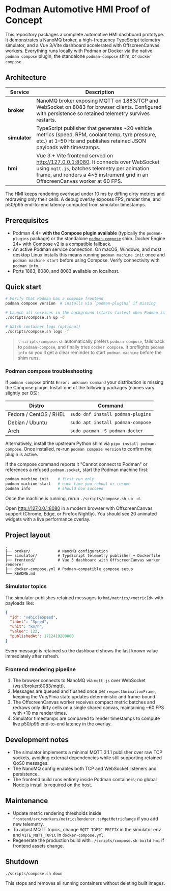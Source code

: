 # Podman Automotive HMI Proof of Concept

This repository packages a complete automotive HMI dashboard prototype. It demonstrates a NanoMQ broker, a high-frequency TypeScript telemetry simulator, and a Vue 3/Vite dashboard accelerated with OffscreenCanvas workers. Everything runs locally with Podman or Docker via the native `podman compose` plugin, the standalone `podman-compose` shim, or `docker compose`.

## Architecture

| Service | Description |
| --- | --- |
| **broker** | NanoMQ broker exposing MQTT on 1883/TCP and WebSocket on 8083 for browser clients. Configured with persistence so retained telemetry survives restarts. |
| **simulator** | TypeScript publisher that generates ~20 vehicle metrics (speed, RPM, coolant temp, tyre pressure, etc.) at 1–50 Hz and publishes retained JSON payloads with timestamps. |
| **hmi** | Vue 3 + Vite frontend served on http://127.0.0.1:8080. It connects over WebSocket using `mqtt.js`, batches telemetry per animation frame, and renders a 4×5 instrument grid in an OffscreenCanvas worker at 60 FPS. |

The HMI keeps rendering overhead under 10 ms by diffing dirty metrics and redrawing only their cells. A debug overlay exposes FPS, render time, and p50/p95 end-to-end latency computed from simulator timestamps.

## Prerequisites

- Podman 4.4+ **with the Compose plugin available** (typically the `podman-plugins` package) or the standalone [`podman-compose`](https://github.com/containers/podman-compose) shim. Docker Engine 24+ with Compose v2 is a compatible fallback.
- An active Podman service connection. On macOS, Windows, and most desktop Linux installs this means running `podman machine init` once and `podman machine start` before using Compose. Verify connectivity with `podman info`.
- Ports 1883, 8080, and 8083 available on localhost.

## Quick start

```bash
# Verify that Podman has a compose frontend
podman compose version  # installs via `podman-plugins` if missing

# Launch all services in the background (starts fastest when Podman is already running)
./scripts/compose.sh up -d

# Watch container logs (optional)
./scripts/compose.sh logs -f
```

> 💡 `scripts/compose.sh` automatically prefers `podman compose`, falls back to `podman-compose`, and finally tries `docker compose`. It preflights `podman info` so you'll get a clear reminder to start `podman machine` before the shim runs.

### Podman compose troubleshooting

If `podman compose` prints `Error: unknown command` your distribution is missing the Compose plugin. Install one of the following packages (names vary slightly per OS):

| Distro | Command |
| --- | --- |
| Fedora / CentOS / RHEL | `sudo dnf install podman-plugins` |
| Debian / Ubuntu | `sudo apt install podman-compose` |
| Arch | `sudo pacman -S podman-docker` |

Alternatively, install the upstream Python shim via `pipx install podman-compose`. Once installed, re-run `podman compose version` to confirm the plugin is active.

If the compose command reports it "Cannot connect to Podman" or references a refused `podman.socket`, start the Podman machine first:

```bash
podman machine init    # first run only
podman machine start   # each time you reboot or resume
podman info            # should now succeed
```

Once the machine is running, rerun `./scripts/compose.sh up -d`.

Open http://127.0.0.1:8080 in a modern browser with OffscreenCanvas support (Chrome, Edge, or Firefox Nightly). You should see 20 animated widgets with a live performance overlay.

## Project layout

```
.
├── broker/            # NanoMQ configuration
├── simulator/         # TypeScript telemetry publisher + Dockerfile
├── frontend/          # Vue 3 dashboard with OffscreenCanvas worker renderer
├── docker-compose.yml # Podman-compatible compose setup
└── README.md
```

### Simulator topics

The simulator publishes retained messages to `hmi/metrics/<metricId>` with payloads like:

```json
{
  "id": "vehicleSpeed",
  "label": "Speed",
  "unit": "km/h",
  "value": 122,
  "publishedAt": 1712419200000
}
```

Every message is retained so the dashboard shows the last known value immediately after refresh.

### Frontend rendering pipeline

1. The browser connects to NanoMQ via `mqtt.js` over WebSocket (ws://broker:8083/mqtt).
2. Messages are queued and flushed once per `requestAnimationFrame`, keeping the Vue/Pinia state updates deterministic and frame-bound.
3. The OffscreenCanvas worker receives compact metric batches and redraws only dirty cells on a single shared canvas, maintaining ~60 FPS with <10 ms render times.
4. Simulator timestamps are compared to render timestamps to compute live p50/p95 end-to-end latency in the overlay.

## Development notes

- The simulator implements a minimal MQTT 3.1.1 publisher over raw TCP sockets, avoiding external dependencies while still supporting retained QoS0 messages.
- The NanoMQ config enables both TCP and WebSocket listeners and persistence.
- The frontend build runs entirely inside Podman containers; no global Node.js install is required on the host.

## Maintenance

- Update metric rendering thresholds inside `frontend/src/workers/metricsRenderer.ts#getMetricRange` if you add new telemetry.
- To adjust MQTT topics, change `MQTT_TOPIC_PREFIX` in the simulator env and `VITE_MQTT_TOPIC` in `docker-compose.yml`.
- Regenerate the production build with `./scripts/compose.sh build hmi` if frontend assets change.

## Shutdown

```bash
./scripts/compose.sh down
```

This stops and removes all running containers without deleting built images.
